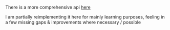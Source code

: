 There is a more comprehensive api [here](https://github.com/dmjio/bittrex)

I am partially reimplementing it here for mainly learning purposes, feeling in a few missing gaps & improvements where necessary / possible